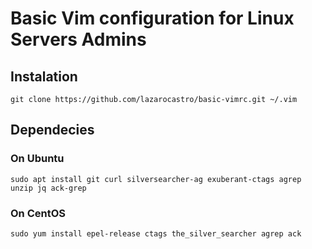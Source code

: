 # Basic Vim configuration for Linux Servers Admins

## Instalation
    git clone https://github.com/lazarocastro/basic-vimrc.git ~/.vim

## Dependecies
### On Ubuntu
    sudo apt install git curl silversearcher-ag exuberant-ctags agrep unzip jq ack-grep 
### On CentOS
    sudo yum install epel-release ctags the_silver_searcher agrep ack
